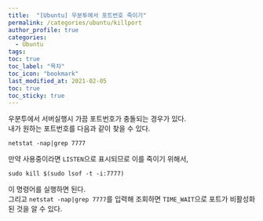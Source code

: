 ```yaml
---
title:  "[Ubuntu] 우분투에서 포트번호 죽이기"
permalink: /categories/ubuntu/killport
author_profile: true
categories:
  - Ubuntu
tags:
toc: true
toc_label: "목차"
toc_icon: "bookmark"
last_modified_at: 2021-02-05
toc: true
toc_sticky: true
---
```


우분투에서 서버실행시 가끔 포트번호가 충돌되는 경우가 있다.  
내가 원하는 포트번호를 다음과 같이 찾을 수 있다.  

```
netstat -nap|grep 7777
```

만약 사용중이라면 `LISTEN`으로 표시되므로 이를 죽이기 위해서,
```
sudo kill $(sudo lsof -t -i:7777)
```  

이 명령어를 실행하면 된다.  
그리고 `netstat -nap|grep 7777`를 입력해 조회하면 `TIME_WAIT`으로 포트가 비활성화 된 것을 알 수 있다.  
